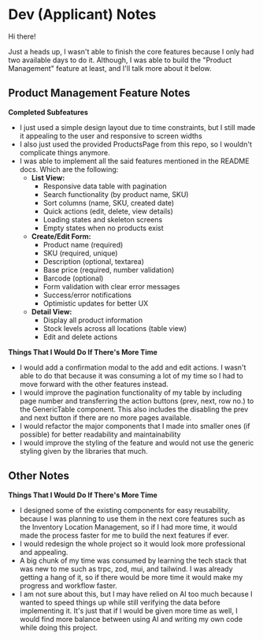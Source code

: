 # Dev (Applicant) Notes

Hi there! 

Just a heads up, I wasn't able to finish the core features because I only had two available days to do it. Although, I was able to build the "Product Management" feature at least, and I'll talk more about it below.

## Product Management Feature Notes

**Completed Subfeatures**
* I just used a simple design layout due to time constraints, but I still made it appealing to the user and responsive to screen widths
* I also just used the provided ProductsPage from this repo, so I wouldn't complicate things anymore.
* I was able to implement all the said features mentioned in the README docs. Which are the following:
  - **List View:**
    - Responsive data table with pagination
    - Search functionality (by product name, SKU)
    - Sort columns (name, SKU, created date)
    - Quick actions (edit, delete, view details)
    - Loading states and skeleton screens
    - Empty states when no products exist
  - **Create/Edit Form:**
    - Product name (required)
    - SKU (required, unique)
    - Description (optional, textarea)
    - Base price (required, number validation)
    - Barcode (optional)
    - Form validation with clear error messages
    - Success/error notifications
    - Optimistic updates for better UX
  - **Detail View:**
    - Display all product information
    - Stock levels across all locations (table view)
    - Edit and delete actions

**Things That I Would Do If There's More Time**
* I would add a confirmation modal to the add and edit actions. I wasn't able to do that because it was consuming a lot of my time so I had to move forward with the other features instead.
* I would improve the pagination functionality of my table by including page number and transferring the action buttons (prev, next, row no.) to the GenericTable component. This also includes the disabling the prev and next button if there are no more pages available.
* I would refactor the major components that I made into smaller ones (if possible) for better readability and maintainability
* I would improve the styling of the feature and would not use the generic styling given by the libraries that much.

## Other Notes
**Things That I Would Do If There's More Time**
* I designed some of the existing components for easy reusability, because I was planning to use them in the next core features such as the Inventory Location Management, so if I had more time, it would made the process faster for me to build the next features if ever.
* I would redesign the whole project so it would look more professional and appealing.
* A big chunk of my time was consumed by learning the tech stack that was new to me such as trpc, zod, mui, and tailwind. I was already getting a hang of it, so if there would be more time it would make my progress and workflow faster.
* I am not sure about this, but I may have relied on AI too much because I wanted to speed things up while still verifying the data before implementing it. It's just that if I would be given more time as well, I would find more balance between using AI and writing my own code while doing this project.


